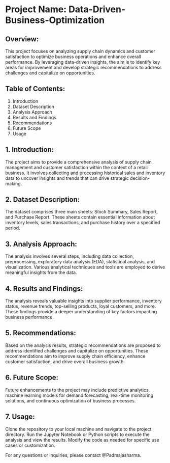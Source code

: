 
# Project Name: Data-Driven-Business-Optimization

## Overview:
This project focuses on analyzing supply chain dynamics and customer satisfaction to optimize business operations and enhance overall performance. By leveraging data-driven insights, the aim is to identify key areas for improvement and develop strategic recommendations to address challenges and capitalize on opportunities.

## Table of Contents:
1. Introduction
2. Dataset Description
3. Analysis Approach
4. Results and Findings
5. Recommendations
6. Future Scope
7. Usage

## 1. Introduction:
The project aims to provide a comprehensive analysis of supply chain management and customer satisfaction within the context of a retail business. It involves collecting and processing historical sales and inventory data to uncover insights and trends that can drive strategic decision-making.

## 2. Dataset Description:
The dataset comprises three main sheets: Stock Summary, Sales Report, and Purchase Report. These sheets contain essential information about inventory levels, sales transactions, and purchase history over a specified period.

## 3. Analysis Approach:
The analysis involves several steps, including data collection, preprocessing, exploratory data analysis (EDA), statistical analysis, and visualization. Various analytical techniques and tools are employed to derive meaningful insights from the data.

## 4. Results and Findings:
The analysis reveals valuable insights into supplier performance, inventory status, revenue trends, top-selling products, loyal customers, and more. These findings provide a deeper understanding of key factors impacting business performance.

## 5. Recommendations:
Based on the analysis results, strategic recommendations are proposed to address identified challenges and capitalize on opportunities. These recommendations aim to improve supply chain efficiency, enhance customer satisfaction, and drive overall business growth.

## 6. Future Scope:
Future enhancements to the project may include predictive analytics, machine learning models for demand forecasting, real-time monitoring solutions, and continuous optimization of business processes.

## 7. Usage:
Clone the repository to your local machine and navigate to the project directory. Run the Jupyter Notebook or Python scripts to execute the analysis and view the results. Modify the code as needed for specific use cases or customization.

For any questions or inquiries, please contact @Padmajasharma.

